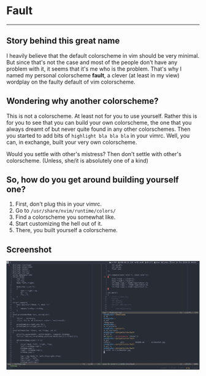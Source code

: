 # Fault
---

## Story behind this great name

I heavily believe that the default colorscheme in vim should be very minimal.
But since that's not the case and most of the people don't have any problem
with it, it seems that it's me who is the problem. That's why I named my
personal colorscheme **fault**, a clever (at least in my view) wordplay on the
faulty default of vim colorscheme.

## Wondering why another colorscheme?

This is not a colorscheme. At least not for you to use yourself. Rather this is
for you to see that you can build your own colorscheme, the one that you always
dreamt of but never quite found in any other colorschemes. Then you started to
add bits of `highlight bla bla bla` in your vimrc. Well, you can, in exchange,
built your very own colorscheme.

Would you settle with other's mistress? Then don't settle with other's
colorscheme. (Unless, she/it is absolutely one of a kind)

## So, how do you get around building yourself one?

  1. First, don't plug this in your vimrc.
  2. Go to `/usr/share/nvim/runtime/colors/`
  3. Find a colorscheme you somewhat like.
  4. Start customizing the hell out of it.
  5. There, you built yourself a colorscheme.

## Screenshot

![screenshot](screenshot.jpg "screenshot")
